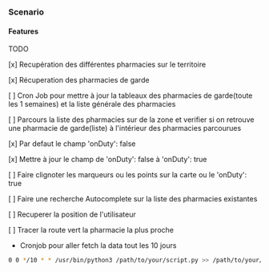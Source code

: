 ### Scenario

#### Features

TODO

[x] Recupération des différentes pharmacies sur le territoire 

[x] Récuperation des pharmacies de garde

[ ] Cron Job pour mettre à jour la tableaux des pharmacies de garde(toute les 1 semaines) et la liste générale des pharmacies

[ ] Parcours la liste des pharmacies sur de la zone et verifier si on retrouve une pharmacie de garde(liste) à l'intérieur des pharmacies parcourues

[x]  Par defaut le champ 'onDuty': false

[x] Mettre à jour le champ de 'onDuty': false à 'onDuty': true

[ ] Faire clignoter les marqueurs ou les points sur la carte ou le 'onDuty': true

[ ] Faire une recherche Autocomplete sur la liste des pharmacies existantes

[ ] Recuperer la position de l'utilisateur

[ ] Tracer la route vert la pharmacie la plus proche 


* Cronjob pour aller fetch la data tout les 10 jours
```bash
0 0 */10 * * /usr/bin/python3 /path/to/your/script.py >> /path/to/your/logfile.log 2>&1
```
